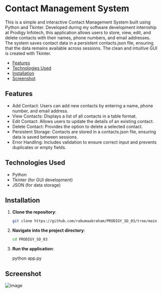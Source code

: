 # Contact Management System

This is a simple and interactive Contact Management System built using Python and Tkinter. Developed during my software development internship at Prodigy Infotech, this application allows users to store, view, edit, and delete contacts with their names, phone numbers, and email addresses. The system saves contact data in a persistent contacts.json file, ensuring that the data remains available across sessions. The clean and intuitive GUI is created with Tkinter.

- [Features](#features)
- [Technologies Used](#technologies-used)
- [Installation](#installation)
- [Screenshot](#screenshot)

## Features

- Add Contact: Users can add new contacts by entering a name, phone number, and email address.
- View Contacts: Displays a list of all contacts in a table format.
- Edit Contact: Allows users to update the details of an existing contact.
- Delete Contact: Provides the option to delete a selected contact.
- Persistent Storage: Contacts are stored in a contacts.json file, ensuring data is saved between sessions.
- Error Handling: Includes validation to ensure correct input and prevents duplicates or empty fields.

## Technologies Used

- Python
- Tkinter (for GUI development)
- JSON (for data storage)

## Installation

1. **Clone the repository**:

    ```bash
    git clone https://github.com/rabumaabraham/PRODIGY_SD_03/tree/main
    ```

2. **Navigate into the project directory**:

    ```bash
    cd PRODIGY_SD_03
    ```

3. **Run the application**:

    python app.py


## Screenshot
![image](https://github.com/user-attachments/assets/5d9102da-2a8d-4635-97aa-bfce57b28262)




